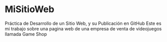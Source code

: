# MiSitioWeb
Práctica de Desarrollo de un Sitio Web, y su Publicación en GitHub 
Este es mi trabajo sobre una pagina web de una empresa de venta de videojuegos llamada Game Shop
